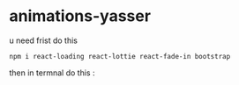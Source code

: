 # animations-yasser
u need frist do this 
```
npm i react-loading react-lottie react-fade-in bootstrap

```

then in termnal do this : 
```

```
